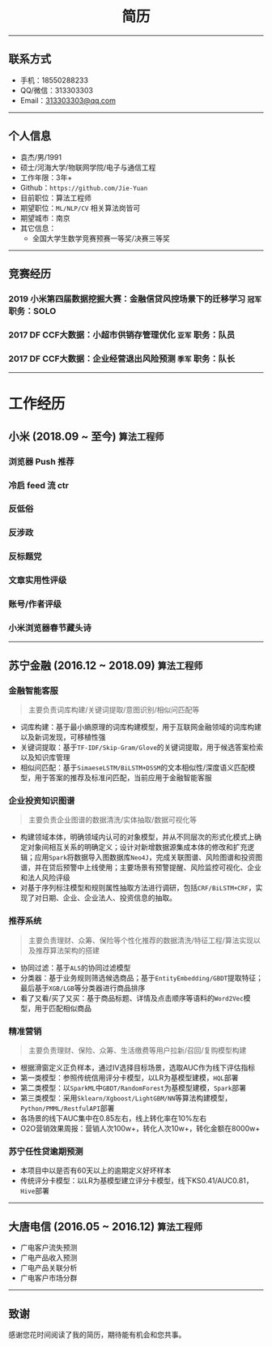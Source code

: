 <h1 align = "center"> 简历 </h1>

---

## 联系方式
- 手机：18550288233
- QQ/微信：313303303
- Email：313303303@qq.com

---
## 个人信息
- 袁杰/男/1991
- 硕士/河海大学/物联网学院/电子与通信工程
- 工作年限：3年+
- Github：`https://github.com/Jie-Yuan`
- 目前职位：算法工程师
- 期望职位：`ML/NLP/CV` 相关算法岗皆可
- 期望城市：南京
- 其它信息：
    - 全国大学生数学竞赛预赛一等奖/决赛三等奖

---

## 竞赛经历
### 2019 小米第四届数据挖掘大赛：金融信贷风控场景下的迁移学习 **`冠军`** 职务：SOLO
### 2017 DF CCF大数据：小超市供销存管理优化 **`亚军`** 职务：队员
### 2017 DF CCF大数据：企业经营退出风险预测 **`季军`** 职务：队长
 


---
# 工作经历
## 小米    (2018.09 ~ 至今)  **`算法工程师`**
### 浏览器 Push 推荐
### 冷启 feed 流 ctr
### 反低俗
### 反涉政
### 反标题党
### 文章实用性评级
### 账号/作者评级
### 小米浏览器春节藏头诗

---
## 苏宁金融    (2016.12 ~ 2018.09)  **`算法工程师`**

### 金融智能客服
> 主要负责词库构建/关键词提取/意图识别/相似问匹配等

- 词库构建：基于最小熵原理的词库构建模型，用于互联网金融领域的词库构建以及新词发现，可移植性强
- 关键词提取：基于`TF-IDF/Skip-Gram/Glove`的关键词提取，用于候选答案检索以及知识库管理
- 相似问匹配：基于`SimaeseLSTM/BiLSTM+DSSM`的文本相似性/深度语义匹配模型，用于答案的推荐及标准问匹配，当前应用于金融智能客服


### 企业投资知识图谱
> 主要负责企业图谱的数据清洗/实体抽取/数据可视化等

- 构建领域本体，明确领域内认可的对象模型，并从不同层次的形式化模式上确定对象间相互关系的明确定义；设计对新增数据源集成本体的修改和扩充逻辑；应用`Spark`将数据导入图数据库`Neo4J`，完成关联图谱、风险图谱和投资图谱，并在贷后预警中上线使用；主要场景有预警提醒、风险监控可视化、企业和法人风险评级
- 对基于序列标注模型和规则属性抽取方法进行调研，包括`CRF/BiLSTM+CRF`，实现了对日期、企业、企业法人、投资信息的抽取。


### 推荐系统
> 主要负责理财、众筹、保险等个性化推荐的数据清洗/特征工程/算法实现以及推荐算法架构的搭建

- 协同过滤：基于`ALS`的协同过滤模型
- 分类器：基于业务规则筛选候选商品；基于`EntityEmbedding/GBDT`提取特征；最后基于`XGB/LGB`等分类器进行商品排序
- 看了又看/买了又买：基于商品标题、详情及点击顺序等语料的`Word2Vec`模型，用于匹配相似商品


### 精准营销
> 主要负责理财、保险、众筹、生活缴费等用户拉新/召回/复购模型构建

- 根据滑窗定义正负样本，通过IV选择目标场景，选取AUC作为线下评估指标
- 第一类模型：参照传统信用评分卡模型，以LR为基模型建模，`HQL`部署
- 第二类模型：以`SparkML`中`GBDT/RandomForest`为基模型建模，`Spark`部署
- 第三类模型：采用`Sklearn/Xgboost/LightGBM/NN`等算法构建模型，`Python/PMML/RestfulAPI`部署
- 各场景的线下AUC集中在0.85左右，线上转化率在10%左右 
- O2O营销效果周报：营销人次100w+，转化人次10w+，转化金额在8000w+


### 苏宁任性贷逾期预测
- 本项目中以是否有60天以上的逾期定义好坏样本
- 传统评分卡模型：以LR为基模型建立评分卡模型，线下KS0.41/AUC0.81，`Hive`部署


---
## 大唐电信    (2016.05 ~ 2016.12)    **`算法工程师`**
- 广电客户流失预测
- 广电产品收入预测
- 广电产品关联分析
- 广电客户市场分群




---
## 致谢

感谢您花时间阅读了我的简历，期待能有机会和您共事。

